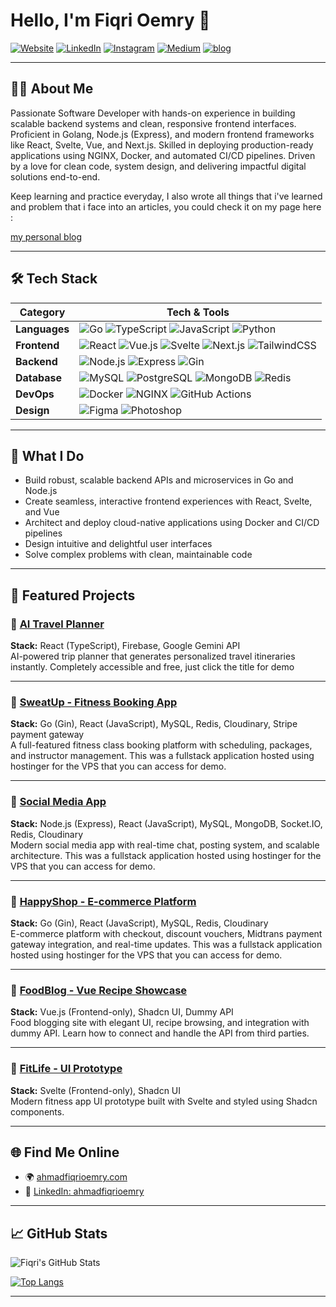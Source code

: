 # Hello, I'm Fiqri Oemry 👋

[![Website](https://img.shields.io/badge/Website-ahmadfiqrioemry.com-blue?style=flat-square&logo=google-chrome&logoColor=white)](https://ahmadfiqrioemry.com)
[![LinkedIn](https://img.shields.io/badge/LinkedIn-ahmadfiqrioemry-blue?style=flat-square&logo=linkedin&logoColor=white)](https://linkedin.com/in/ahmadfiqrioemry)
[![Instagram](https://img.shields.io/badge/Instagram-@oemryfiqri-E4405F?style=flat-square&logo=instagram&logoColor=white)](https://instagram.com/oemryfiqri)
[![Medium](https://img.shields.io/badge/Medium-@foemry-000000?style=flat-square&logo=medium&logoColor=white)](https://medium.com/@foemry)
[![blog](https://img.shields.io/badge/blog-ahmadfiqrioemry.com-blue?style=flat-square&logo=google-chrome&logoColor=green)](https://blogprogramming.ahmadfiqrioemry.com)

---

## 👨‍💻 About Me

Passionate Software Developer with hands-on experience in building scalable backend systems and clean, responsive frontend interfaces. Proficient in Golang, Node.js (Express), and modern frontend frameworks like React, Svelte, Vue, and Next.js. Skilled in deploying production-ready applications using NGINX, Docker, and automated CI/CD pipelines. Driven by a love for clean code, system design, and delivering impactful digital solutions end-to-end.

Keep learning and practice everyday, I also wrote all things that i've learned and problem that i face into an articles, you could check it on my page here :

[my personal blog](https://blogprogramming.ahmadfiqrioemry.com)


---
## 🛠️ Tech Stack

| Category     | Tech & Tools |
|--------------|--------------|
| **Languages** | ![Go](https://img.shields.io/badge/Go-00ADD8?style=flat&logo=go&logoColor=white) ![TypeScript](https://img.shields.io/badge/TypeScript-3178C6?style=flat&logo=typescript&logoColor=white) ![JavaScript](https://img.shields.io/badge/JavaScript-F7DF1E?style=flat&logo=javascript&logoColor=black) ![Python](https://img.shields.io/badge/Python-3776AB?style=flat&logo=python&logoColor=white) |
| **Frontend** | ![React](https://img.shields.io/badge/React-20232a?style=flat&logo=react&logoColor=61DAFB) ![Vue.js](https://img.shields.io/badge/Vue-35495E?style=flat&logo=vue.js&logoColor=4FC08D) ![Svelte](https://img.shields.io/badge/Svelte-FF3E00?style=flat&logo=svelte&logoColor=white) ![Next.js](https://img.shields.io/badge/Next.js-000000?style=flat&logo=next.js&logoColor=white) ![TailwindCSS](https://img.shields.io/badge/TailwindCSS-38B2AC?style=flat&logo=tailwind-css&logoColor=white) |
| **Backend**  | ![Node.js](https://img.shields.io/badge/Node.js-339933?style=flat&logo=nodedotjs&logoColor=white) ![Express](https://img.shields.io/badge/Express.js-404D59?style=flat&logo=express&logoColor=white) ![Gin](https://img.shields.io/badge/Gin-Golang-00ADD8?style=flat&logo=go&logoColor=white) |
| **Database** | ![MySQL](https://img.shields.io/badge/MySQL-005C84?style=flat&logo=mysql&logoColor=white) ![PostgreSQL](https://img.shields.io/badge/PostgreSQL-4169E1?style=flat&logo=postgresql&logoColor=white) ![MongoDB](https://img.shields.io/badge/MongoDB-47A248?style=flat&logo=mongodb&logoColor=white) ![Redis](https://img.shields.io/badge/Redis-DC382D?style=flat&logo=redis&logoColor=white) |
| **DevOps**   | ![Docker](https://img.shields.io/badge/Docker-2496ED?style=flat&logo=docker&logoColor=white) ![NGINX](https://img.shields.io/badge/Nginx-009639?style=flat&logo=nginx&logoColor=white) ![GitHub Actions](https://img.shields.io/badge/GitHub_Actions-2088FF?style=flat&logo=github-actions&logoColor=white) |
| **Design**   | ![Figma](https://img.shields.io/badge/Figma-F24E1E?style=flat&logo=figma&logoColor=white) ![Photoshop](https://img.shields.io/badge/Photoshop-31A8FF?style=flat&logo=adobe-photoshop&logoColor=white) |

---

## 🚀 What I Do

- Build robust, scalable backend APIs and microservices in Go and Node.js  
- Create seamless, interactive frontend experiences with React, Svelte, and Vue  
- Architect and deploy cloud-native applications using Docker and CI/CD pipelines  
- Design intuitive and delightful user interfaces  
- Solve complex problems with clean, maintainable code  

---

## 💼 Featured Projects

### 🔹 [AI Travel Planner](https://aitravelplanner.ahmadfiqrioemry.com)  
**Stack:** React (TypeScript), Firebase, Google Gemini API  
AI-powered trip planner that generates personalized travel itineraries instantly. Completely accessible and free, just click the title for demo

---

### 🔹 [SweatUp - Fitness Booking App](https://sweatup.ahmadfiqrioemry.com)  
**Stack:** Go (Gin), React (JavaScript), MySQL, Redis, Cloudinary, Stripe payment gateway  
A full-featured fitness class booking platform with scheduling, packages, and instructor management. This was a fullstack application hosted using hostinger for the VPS that you can access for demo.

---

### 🔹 [Social Media App](https://socialmedia.ahmadfiqrioemry.com)  
**Stack:** Node.js (Express), React (JavaScript), MySQL, MongoDB, Socket.IO, Redis, Cloudinary  
Modern social media app with real-time chat, posting system, and scalable architecture. This was a fullstack application hosted using hostinger for the VPS that you can access for demo.

---

### 🔹 [HappyShop - E-commerce Platform](https://happyshop.ahmadfiqrioemry.com)  
**Stack:** Go (Gin), React (JavaScript), MySQL, Redis, Cloudinary  
E-commerce platform with checkout, discount vouchers, Midtrans payment gateway integration, and real-time updates. This was a fullstack application hosted using hostinger for the VPS that you can access for demo.

---

### 🔹 [FoodBlog - Vue Recipe Showcase](https://foodblog.ahmadfiqrioemry.com)  
**Stack:** Vue.js (Frontend-only), Shadcn UI, Dummy API  
Food blogging site with elegant UI, recipe browsing, and integration with dummy API. Learn how to connect and handle the API from third parties.

---

### 🔹 [FitLife - UI Prototype](https://fitlife.ahmadfiqrioemry.com)  
**Stack:** Svelte (Frontend-only), Shadcn UI  
Modern fitness app UI prototype built with Svelte and styled using Shadcn components.

---

## 🌐 Find Me Online

- 🌍 [ahmadfiqrioemry.com](https://ahmadfiqrioemry.com)  
- 💼 [LinkedIn: ahmadfiqrioemry](https://linkedin.com/in/ahmadfiqrioemry)

---

## 📈 GitHub Stats

![Fiqri's GitHub Stats](https://github-readme-stats.vercel.app/api?username=fiqrioemry&show_icons=true&theme=radical)

[![Top Langs](https://github-readme-stats.vercel.app/api/top-langs/?username=fiqrioemry&layout=compact&theme=radical)](https://github-readme-stats.vercel.app/api/top-langs/?username=fiqrioemry&layout=compact&theme=radical)

---

<!-- Let's connect and build something amazing! -->

